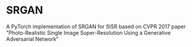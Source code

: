 # SRGAN
A PyTorch implementation of SRGAN for SISR based on CVPR 2017 paper "Photo-Realistic Single Image Super-Resolution Using a Generative Adversarial Network" 
